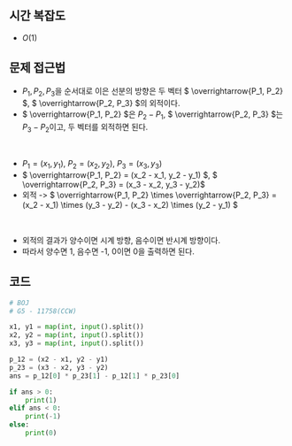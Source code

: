 ## 시간 복잡도
- $O(1)$

## 문제 접근법

- $P_1, P_2, P_3$을 순서대로 이은 선분의 방향은 두 벡터 $ \overrightarrow{P_1, P_2} $, $ \overrightarrow{P_2, P_3} $의 외적이다.
- $ \overrightarrow{P_1, P_2} $은 $P_2 - P_1$, $ \overrightarrow{P_2, P_3} $는 $P_3 - P_2$이고, 두 벡터를 외적하면 된다.

<br>

- $P_1 = (x_1, y_1)$, $P_2 = (x_2, y_2)$, $P_3 = (x_3, y_3)$
- $ \overrightarrow{P_1, P_2} = (x_2 - x_1, y_2 - y_1) $, $ \overrightarrow{P_2, P_3} = (x_3 - x_2, y_3 - y_2)$
- 외적 -> $ \overrightarrow{P_1, P_2} \times \overrightarrow{P_2, P_3} =  (x_2 - x_1) \times (y_3 - y_2) - (x_3 - x_2) \times (y_2 - y_1) $

<br>

- 외적의 결과가 양수이면 시계 방향, 음수이면 반시계 방향이다.
- 따라서 양수면 1, 음수면 -1, 0이면 0을 출력하면 된다.


## 코드

```python
# BOJ
# G5 - 11758(CCW)

x1, y1 = map(int, input().split())
x2, y2 = map(int, input().split())
x3, y3 = map(int, input().split())

p_12 = (x2 - x1, y2 - y1)
p_23 = (x3 - x2, y3 - y2)
ans = p_12[0] * p_23[1] - p_12[1] * p_23[0]

if ans > 0:
    print(1)
elif ans < 0:
    print(-1)
else:
    print(0)
```